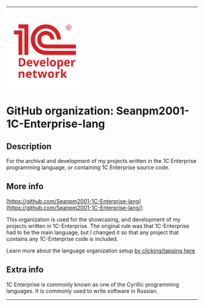 
***

<!--
<details open><summary><p>Click/tap here to expand/collapse the full resolution (vector) logo for this project</p></summary>

![1C-Enterprise_Logo.svg failed to load. The file may be missing or corrupt. Check the file path for errors first.](/AdditionalInfo/2/Seanpm2001-1C-Enterprise-lang/1C-Enterprise_logo.svg)

</details>

<details><summary><p>Click/tap here to expand/collapse the non-vector (raster) logo for this project</p></summary>
!-->

![1CENT_GIT.png failed to load. The file may be missing or corrupt. Check the file path for errors first.](/AdditionalInfo/2/Seanpm2001-1C-Enterprise-lang/1CENT_GIT.png)

<!--
</details>
!-->

# GitHub organization: Seanpm2001-1C-Enterprise-lang

## Description

For the archival and development of my projects written in the 1C Enterprise programming language, or containing 1C Enterprise source code.

## More info

[https://github.com/Seanpm2001-1C-Enterprise-lang](https://github.com/Seanpm2001-1C-Enterprise-lang/)

This organization is used for the showcasing, and development of my projects written in 1C-Enterprise. The original rule was that 1C-Enterprise had to be the main language, but I changed it so that any project that contains any 1C-Enterprise code is included.

Learn more about the language organization setup [by clicking/tapping here](/AdditionalInfo/LanguageOrgs/README.md)

## Extra info

1C Enterprise is commonly known as one of the Cyrillic programming languages. It is commonly used to write software in Russian.

***
